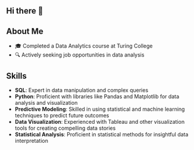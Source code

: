 ## Hi there 👋

## About Me
- 🎓 Completed a Data Analytics course at Turing College
- 🔍 Actively seeking job opportunities in data analysis

## Skills
- **SQL**: Expert in data manipulation and complex queries
- **Python**: Proficient with libraries like Pandas and Matplotlib for data analysis and visualization
- **Predictive Modeling**: Skilled in using statistical and machine learning techniques to predict future outcomes
- **Data Visualization**: Experienced with Tableau and other visualization tools for creating compelling data stories
- **Statistical Analysis**: Proficient in statistical methods for insightful data interpretation
